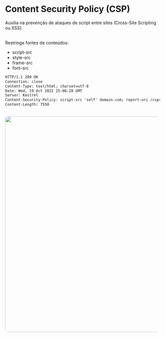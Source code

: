 # Content Security Policy (CSP)

Auxilia na prevenção de ataques de script entre sites (Cross-Site Scripting ou XSS).

<br>

<div grid="~ cols-2 gap-4">
<div v-click style="transition:500ms">
Restringe fontes de conteúdos:

- script-src
- style-src
- frame-src
- font-src

</div>
<div v-click style="transition:500ms">

```xml {6}
HTTP/1.1 200 OK
Connection: close
Content-Type: text/html; charset=utf-8
Date: Wed, 19 Oct 2022 15:06:28 GMT
Server: Kestrel
Content-Security-Policy: script-src 'self' domain.com; report-uri /cspreport
Content-Length: 7550
```

</div>
</div>

<br>

<div>
  <Image v-click style="transition: 500ms;margin:0 auto;border-radius:10px"  src="csp-console-error.png" width="700" />
</div>